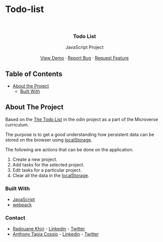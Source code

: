 # Todo-list

<br>
<p align="center">
  <h3 align="center">Todo List</h3>

  <p align="center">
    JavaScript Project
    <br>
    <br>
    <a href="https://rawcdn.githack.com/Redvanisation/Todo-list/63e1f3d8d7af628a192613be77d1ed09b7ca697c/dist/index.html" target="_blank">View Demo</a>
    ·
    <a href="https://github.com/Redvanisation/Todo-list/issues">Report Bug</a>
    ·
    <a href="https://github.com/Redvanisation/Todo-list/issues">Request Feature</a>
  </p>
</p>


<!-- TABLE OF CONTENTS -->
## Table of Contents

* [About the Project](#about-the-project)
  * [Built With](#built-with)



<!-- ABOUT THE PROJECT -->
## About The Project

Based on the [The Todo List](https://www.theodinproject.com/courses/javascript/lessons/todo-list) in the odin project as a part of the Microverse curriculum.

The purpose is to get a good understanding how persistent data can be stored on the browser using [localStorage](https://developer.mozilla.org/en-US/docs/Web/API/Window/localStorage).

The following are actions that can be done on the application.
  1. Create a new project.
  2. Add tasks for the selected project.
  3. Edit tasks for a particular project.
  4. Clear all the data in the [localStorage](https://developer.mozilla.org/en-US/docs/Web/API/Window/localStorage).


### Built With
* [JavaScript](https://www.javascript.com/)
* [webpack](https://webpack.js.org/)


### Contact

* [Radouane Khiri](https://github.com/Redvanisation) - [Linkedin](https://www.linkedin.com/in/redvan/) - [Twitter](https://twitter.com/redvanisation)
* [Anthony Tapia Cossio](https://github.com/AnthonyTC89) - [Linkedin](linkedin.com/in/anthony-tapia-cossio) - [Twitter](https://twitter.com/ptonypTC)

